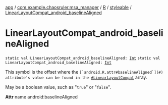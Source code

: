 [app](../../../index.md) / [com.example.chaosruler.msa_manager](../../index.md) / [R](../index.md) / [styleable](index.md) / [LinearLayoutCompat_android_baselineAligned](.)

# LinearLayoutCompat_android_baselineAligned

`static val LinearLayoutCompat_android_baselineAligned: `[`Int`](https://kotlinlang.org/api/latest/jvm/stdlib/kotlin/-int/index.html)
`static val LinearLayoutCompat_android_baselineAligned: `[`Int`](https://kotlinlang.org/api/latest/jvm/stdlib/kotlin/-int/index.html)

This symbol is the offset where the ``[`android.R.attr#baselineAligned`](#) attribute's value can be found in the ``[`#LinearLayoutCompat`](-linear-layout-compat.md) array.

May be a boolean value, such as "`true`" or "`false`".

**Attr**
name android:baselineAligned

